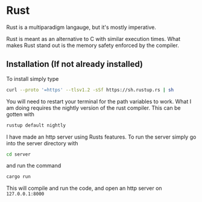 # Rust
Rust is a multiparadigm langauge, but it's mostly imperative.

Rust is meant as an alternative to C with similar execution times. What makes Rust stand out is the memory safety enforced by the compiler.

## Installation (If not already installed)
To install simply type

```bash
curl --proto '=https' --tlsv1.2 -sSf https://sh.rustup.rs | sh
```
You will need to restart your terminal for the path variables to work. What I am doing requires the nightly version of the rust compiler. This can be gotten with
```bash
rustup default nightly
```

I have made an http server using Rusts features. To run the server simply go into the server directory with 
```bash
cd server
```
and run the command
```bash
cargo run
```
This will compile and run the code, and open an http server on `127.0.0.1:8000`